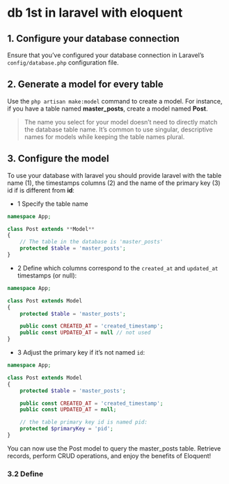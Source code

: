# db 1st in laravel with eloquent

## 1. Configure your database connection

Ensure that you’ve configured your database connection in Laravel’s `config/database.php` configuration file.

## 2. Generate a model for every table

Use the `php artisan make:model` command to create a model. For instance, if you have a table named **master_posts**, create a model named **Post**. 

>The name you select for your model doesn’t need to directly match the database table name. It’s common to use singular, descriptive names for models while keeping the table names plural.

## 3. Configure the model

To use your database with laravel you should provide laravel with the table name (1), the timestamps columns (2) and the name of the primary key (3) id if is different from **id**: 

- 1 Specify the table name

```php
namespace App;

class Post extends **Model**
{
    // The table in the database is 'master_posts'
    protected $table = 'master_posts';
}
```

- 2 Define which columns correspond to the `created_at` and `updated_at` timestamps (or null):

```php
namespace App;

class Post extends Model
{
    protected $table = 'master_posts';

    public const CREATED_AT = 'created_timestamp';
    public const UPDATED_AT = null // not used
}
```

- 3 Adjust the primary key if it’s not named `id`:

```php
namespace App;

class Post extends Model
{
    protected $table = 'master_posts';

    public const CREATED_AT = 'created_timestamp';
    public const UPDATED_AT = null;

    // the table primary key id is named pid:
    protected $primaryKey = 'pid';
}
```

You can now use the Post model to query the master_posts table. Retrieve records, perform CRUD operations, and enjoy the benefits of Eloquent!

### 3.2 Define
